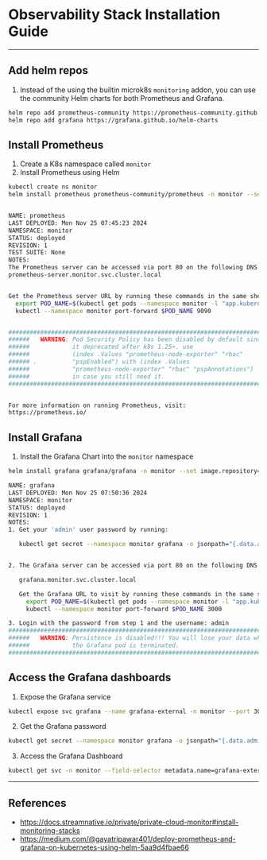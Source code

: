 # Observability Stack Installation Guide

--------
## Add helm repos

1. Instead of the using the builtin microk8s `monitoring` addon, you can use the community Helm charts for both Prometheus and Grafana.

```bash
helm repo add prometheus-community https://prometheus-community.github.io/helm-charts
helm repo add grafana https://grafana.github.io/helm-charts

```

## Install Prometheus

1. Create a K8s namespace called `monitor` 
2. Install Prometheus using Helm

```bash
kubectl create ns monitor
helm install prometheus prometheus-community/prometheus -n monitor --set alertmanager.enabled=false --set kube-state-metrics.enabled=false --set prometheus-pushgateway.enabled=false


NAME: prometheus
LAST DEPLOYED: Mon Nov 25 07:45:23 2024
NAMESPACE: monitor
STATUS: deployed
REVISION: 1
TEST SUITE: None
NOTES:
The Prometheus server can be accessed via port 80 on the following DNS name from within your cluster:
prometheus-server.monitor.svc.cluster.local


Get the Prometheus server URL by running these commands in the same shell:
  export POD_NAME=$(kubectl get pods --namespace monitor -l "app.kubernetes.io/name=prometheus,app.kubernetes.io/instance=prometheus" -o jsonpath="{.items[0].metadata.name}")
  kubectl --namespace monitor port-forward $POD_NAME 9090


#################################################################################
######   WARNING: Pod Security Policy has been disabled by default since    #####
######            it deprecated after k8s 1.25+. use                        #####
######            (index .Values "prometheus-node-exporter" "rbac"          #####
###### .          "pspEnabled") with (index .Values                         #####
######            "prometheus-node-exporter" "rbac" "pspAnnotations")       #####
######            in case you still need it.                                #####
#################################################################################


For more information on running Prometheus, visit:
https://prometheus.io/
```

## Install Grafana

1. Install the Grafana Chart into the `monitor` namespace

```bash
helm install grafana grafana/grafana -n monitor --set image.repository=streamnative/private-cloud-grafana --set image.tag=0.1.1

NAME: grafana
LAST DEPLOYED: Mon Nov 25 07:50:36 2024
NAMESPACE: monitor
STATUS: deployed
REVISION: 1
NOTES:
1. Get your 'admin' user password by running:

   kubectl get secret --namespace monitor grafana -o jsonpath="{.data.admin-password}" | base64 --decode ; echo


2. The Grafana server can be accessed via port 80 on the following DNS name from within your cluster:

   grafana.monitor.svc.cluster.local

   Get the Grafana URL to visit by running these commands in the same shell:
     export POD_NAME=$(kubectl get pods --namespace monitor -l "app.kubernetes.io/name=grafana,app.kubernetes.io/instance=grafana" -o jsonpath="{.items[0].metadata.name}")
     kubectl --namespace monitor port-forward $POD_NAME 3000

3. Login with the password from step 1 and the username: admin
#################################################################################
######   WARNING: Persistence is disabled!!! You will lose your data when   #####
######            the Grafana pod is terminated.                            #####
#################################################################################
```

## Access the Grafana dashboards

1. Expose the Grafana service

```bash
kubectl expose svc grafana --name grafana-external -n monitor --port 3000 --target-port 3000 --type LoadBalancer
```

2. Get the Grafana password

```bash
kubectl get secret --namespace monitor grafana -o jsonpath="{.data.admin-password}" | base64 --decode ; echo
```

3. Access the Grafana Dashboard

```bash
kubectl get svc -n monitor --field-selector metadata.name=grafana-external
```

---------
## References

- https://docs.streamnative.io/private/private-cloud-monitor#install-monitoring-stacks
- https://medium.com/@gayatripawar401/deploy-prometheus-and-grafana-on-kubernetes-using-helm-5aa9d4fbae66